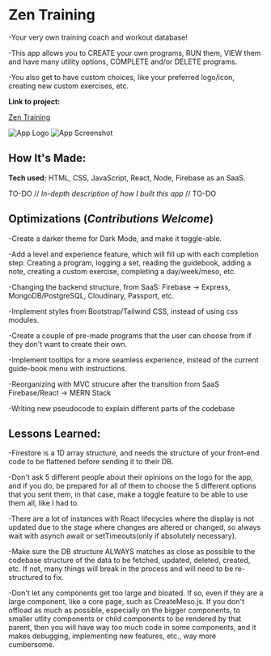 # Zen Training
-Your very own training coach and workout database!

-This app allows you to CREATE your own programs, RUN them, VIEW them and have many utility options, COMPLETE and/or DELETE programs.

-You also get to have custom choices, like your preferred logo/icon, creating new custom exercises, etc.

**Link to project:**

[Zen Training](https://js-react-hypertrophy-app.web.app/)

![App Logo](https://drive.google.com/uc?export=view&id=1sU_QAk5b6znlI9fhuEPg1-dYt-8u6iD9) ![App Screenshot](https://drive.google.com/uc?export=view&id=1Z7kmKYL1oBCRCzmTmWd43xv_D_omCQ9h)

## How It's Made:

**Tech used:** HTML, CSS, JavaScript, React, Node, Firebase as an SaaS.

TO-DO // *In-depth description of how I built this app* // TO-DO

## Optimizations (*Contributions Welcome*)

-Create a darker theme for Dark Mode, and make it toggle-able.

-Add a level and experience feature, which will fill up with each completion step: Creating a program, logging a set, reading the guidebook, adding a note, creating a custom exercise, completing a day/week/meso, etc.

-Changing the backend structure, from SaaS: Firebase -> Express, MongoDB/PostgreSQL, Cloudinary, Passport, etc.

-Implement styles from Bootstrap/Tailwind CSS, instead of using css modules.

-Create a couple of pre-made programs that the user can choose from if they don't want to create their own.

-Implement tooltips for a more seamless experience, instead of the current guide-book menu with instructions.

-Reorganizing with MVC strucure after the transition from SaaS Firebase/React -> MERN Stack

-Writing new pseudocode to explain different parts of the codebase

## Lessons Learned:

-Firestore is a 1D array structure, and needs the structure of your front-end code to be flattened before sending it to their DB.

-Don't ask 5 different people about their opinions on the logo for the app, and if you do, be prepared for all of them to choose the 5 different options that you sent them, in that case, make a toggle feature to be able to use them all, like I had to.

-There are a lot of instances with React lifecycles where the display is not updated due to the stage where changes are altered or changed, so always wait with asynch await or setTimeouts(only if absolutely necessary).

-Make sure the DB structure ALWAYS matches as close as possible to the codebase structure of the data to be fetched, updated, deleted, created, etc. If not, many things will break in the process and will need to be re-structured to fix.

-Don't let any components get too large and bloated. If so, even if they are a large component, like a core page, such as CreateMeso.js. If you don't offload as much as possible, especially on the bigger components, to smaller utlity components or child components to be rendered by that parent, then you will have way too much code in some components, and it makes debugging, implementing new features, etc., way more cumbersome.
